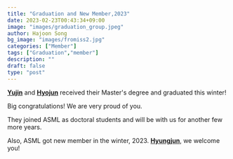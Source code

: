 ```yaml
---
title: "Graduation and New Member,2023"
date: 2023-02-23T00:43:34+09:00
image: "images/graduation_group.jpeg"
author: Hajoon Song
bg_image: "images/fromiss2.jpg"
categories: ["Member"]
tags: ["Graduation","member"]
description: ""
draft: false
type: "post"
---
```


**[Yujin](/group/yujinkim/#anchor)** and **[Hyojun](/group/swhj/#anchor)**  received their  Master's degree and graduated this winter!

Big congratulations! We are very proud of you.

They joined ASML as doctoral students and will be with us for another few more years.

Also, ASML got new member in the winter, 2023.
**[Hyungjun](/group/hyungjoonmin/#anchor)**, we welcome you!

<div class='image'>
<img src="/asmlab/images/news/graduation_2023_1.jpg" class="img-responsive; width:50%;" alt="">
<img src="/asmlab/images/news/graduation_2023_2.jpg" class="img-responsive; width:50%;" alt="">
</div>
<br>
